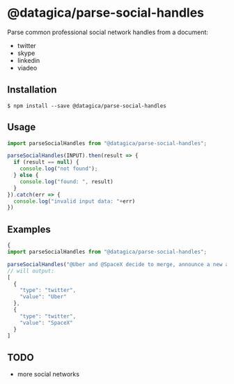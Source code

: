 # @datagica/parse-social-handles

Parse common professional social network handles from a document:

+ twitter
+ skype
+ linkedin
+ viadeo

## Installation

    $ npm install --save @datagica/parse-social-handles

## Usage

```javascript
import parseSocialHandles from "@datagica/parse-social-handles";

parseSocialHandles(INPUT).then(result => {
  if (result == null) {
    console.log("not found");
  } else {
    console.log("found: ", result)
  }
}).catch(err => {
  console.log("invalid input data: "+err)
})
```

## Examples

```javascript
{
import parseSocialHandles from "@datagica/parse-social-handles";

parseSocialHandles("@Uber and @SpaceX decide to merge, announce a new automated space car for 2026").then(..).catch(..)
// will output:
[
  {
    "type": "twitter",
    "value": "Uber"
  },
  {
    "type": "twitter",
    "value": "SpaceX"
  }
]
```

## TODO

- more social networks
